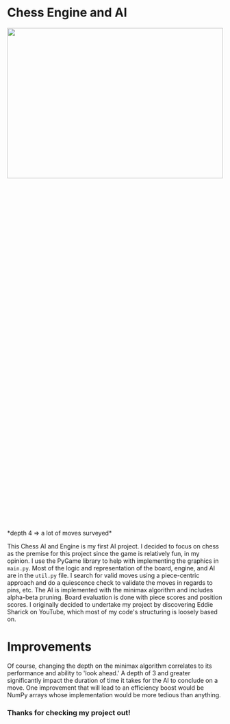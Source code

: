 # Chess Engine and AI

<img src="https://user-images.githubusercontent.com/103080532/219822474-5df94728-6324-4347-9189-1bd1fc8b93d8.gif" height=30% width=100%/>
*depth 4 => a lot of moves surveyed*

This Chess AI and Engine is my first AI project. I decided to focus on chess as the premise for this project since the game is relatively fun, in my opinion. I use the PyGame library to help with implementing the graphics in ```main.py```. Most of the logic and representation of the board, engine, and AI are in the ```util.py``` file. I search for valid moves using a piece-centric approach and do a quiescence check to validate the moves in regards to pins, etc. The AI is implemented with the minimax algorithm and includes alpha-beta pruning. Board evaluation is done with piece scores and position scores. I originally decided to undertake my project by discovering Eddie Sharick on YouTube, which most of my code's structuring is loosely based on.

# Improvements

Of course, changing the depth on the minimax algorithm correlates to its performance and ability to 'look ahead.' A depth of 3 and greater significantly impact the duration of time it takes for the AI to conclude on a move. One improvement that will lead to an efficiency boost would be NumPy arrays whose implementation would be more tedious than anything.

### Thanks for checking my project out!
